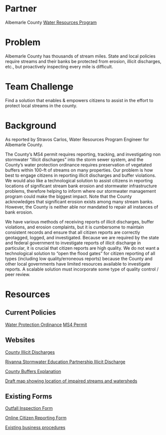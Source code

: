 # Partner
Albemarle County
[Water Resources Program](https://www.albemarle.org/department.asp?department=water)

# Problem
Albemarle County has thousands of stream miles. State and local policies require streams and their banks be protected from erosion, illicit discharges, etc., but proactively inspecting every mile is difficult.

# Team Challenge
Find a solution that enables & empowers citizens to assist in the effort to protect local streams in the county.

# Background
As reported by Stravos Carlos, Water Resources Program Engineer for Albemarle County.

The County’s MS4 permit requires reporting, tracking, and investigating non stormwater “illicit discharges” into the storm sewer system, and the County’s water protection ordinance requires preservation of vegetated buffers within 100-ft of streams on many properties. Our problem is how best to engage citizens in reporting illicit discharges and buffer violations. We would also like a technological solution to assist citizens in reporting locations of significant stream bank erosion and stormwater infrastructure problems, therefore helping to inform where our stormwater management program could make the biggest impact. Note that the County acknowledges that significant erosion exists among many stream banks. However, the County is neither able nor mandated to repair all instances of bank erosion.

We have various methods of receiving reports of illicit discharges, buffer violations, and erosion complaints, but it is cumbersome to maintain consistent records and ensure that all citizen reports are correctly geotagged, logged, and investigated. Because we are required by the state and federal government to investigate reports of illicit discharge in particular, it is crucial that citizen reports are high quality. We do not want a technological solution to “open the flood gates” for citizen reporting of all types (including low quality/erroneous reports) because the County and other local governments have limited resources available to investigate reports. A scalable solution must incorporate some type of quality control / peer review.

# Resources

## Current Policies
[Water Protection Ordinance](https://www.albemarle.org/upload/images/Forms_Center/Departments/County_Attorney/Forms/Albemarle_County_Code_Ch17_Water_Protection.pdf)
[MS4 Permit](http://law.lis.virginia.gov/admincode/title9/agency25/chapter890/section40/)

## Websites
[County Illicit Discharges](https://www.albemarle.org/department.asp?department=water&amp;relpage=4257)

[Rivanna Stormwater Education Partnership Illicit Discharge](http://www.rivanna-stormwater.org/idde.htm)

[County Buffers Explanation](https://www.albemarle.org/department.asp?department=water&amp;relpage=2979)

[Draft map showing location of impaired streams and watersheds](https://rca-water.maps.arcgis.com/apps/webappviewer/index.html?id=ce5cea9beb99481a816c72d24421e3a2)

## Existing Forms
[Outfall Inspection Form](https://github.com/Smart-Cville/Albemarle-County)

[Online Citizen Reporting Form](http://www.rivanna-stormwater.org/idde_report.htm)

[Existing business procedures](https://www.albemarle.org/upload/images/forms_center/departments/Water_Resources/forms/Albemarle_2014_MS4_program_plan_attachments.pdf)
